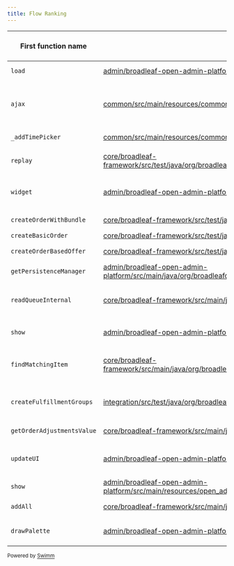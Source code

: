 ```yaml
---
title: Flow Ranking
---
```

| First function name                                                                                                                                                                                                                                                                                                                  | First function path                                                                                                                                                                                                                                                                                            | Accumulated weight | Full flow                                                                                                                                                                                                                                                                                                                                                                                                                                                                                                                                                                                                                                                                                                                                                                                                                                                                                                                                                                                                                                                                                                                                                                                                                                                                                                                                                                                                                                                                                                                                                                                                                                                                                                  | Number of Entry Points |
| ------------------------------------------------------------------------------------------------------------------------------------------------------------------------------------------------------------------------------------------------------------------------------------------------------------------------------------ | -------------------------------------------------------------------------------------------------------------------------------------------------------------------------------------------------------------------------------------------------------------------------------------------------------------- | ------------------ | ---------------------------------------------------------------------------------------------------------------------------------------------------------------------------------------------------------------------------------------------------------------------------------------------------------------------------------------------------------------------------------------------------------------------------------------------------------------------------------------------------------------------------------------------------------------------------------------------------------------------------------------------------------------------------------------------------------------------------------------------------------------------------------------------------------------------------------------------------------------------------------------------------------------------------------------------------------------------------------------------------------------------------------------------------------------------------------------------------------------------------------------------------------------------------------------------------------------------------------------------------------------------------------------------------------------------------------------------------------------------------------------------------------------------------------------------------------------------------------------------------------------------------------------------------------------------------------------------------------------------------------------------------------------------------------------------------------- | ---------------------- |
| <SwmToken path="/admin/broadleaf-open-admin-platform/src/main/resources/open_admin_style/js/admin/lib/redactor.js" pos="570:1:1" line-data="                load: function()">`load`</SwmToken>                                                                                                                                      | <SwmPath>[admin/broadleaf-open-admin-platform/src/main/resources/open_admin_style/js/admin/blc-admin.js](/admin/broadleaf-open-admin-platform/src/main/resources/open_admin_style/js/admin/blc-admin.js)</SwmPath>                                                                                             | 396723             | load -> open -> hide -> get -> fromRatio -> <SwmToken path="/admin/broadleaf-open-admin-platform/src/main/resources/open_admin_style/js/admin/lib/plugins/spectrum.js" pos="2218:3:3" line-data="    function convertToPercentage(n) {">`convertToPercentage`</SwmToken>                                                                                                                                                                                                                                                                                                                                                                                                                                                                                                                                                                                                                                                                                                                                                                                                                                                                                                                                                                                                                                                                                                                                                                                                                                                                                                                                                                                                                                   | 2                      |
| <SwmToken path="/common/src/main/resources/common_style/js/BLC.js" pos="135:3:3" line-data="    function ajax(options, callback) {">`ajax`</SwmToken>                                                                                                                                                                                | <SwmPath>[common/src/main/resources/common_style/js/BLC.js](/common/src/main/resources/common_style/js/BLC.js)</SwmPath>                                                                                                                                                                                       | 393811             | ajax -> callback -> initializeFields -> in<SwmToken path="/admin/broadleaf-open-admin-platform/src/main/resources/open_admin_style/js/admin/blc-admin.js" pos="537:3:3" line-data="            BLCAdmin.initializeRadioFields($container);">`initializeRadioFields`</SwmToken>> change -> spectrum -> initialize -> <SwmToken path="/admin/broadleaf-open-admin-platform/src/main/resources/open_admin_style/js/admin/lib/plugins/spectrum.js" pos="582:3:3" line-data="        function setFromTextInput() {">`setFromTextInput`</SwmToken> -> <SwmToken path="/admin/broadleaf-open-admin-platform/src/main/resources/open_admin_style/js/admin/lib/plugins/spectrum.js" pos="866:3:3" line-data="        function updateOriginalInput(fireCallback) {">`updateOriginalInput`</SwmToken> -> change                                                                                                                                                                                                                                                                                                                                                                                                                                                                                                                                                                                                                                                                                                                                                                                                                                                                                                       | 30                     |
| <SwmToken path="/common/src/main/resources/common_style/js/lib/plugins/jquery-ui-timepicker-addon.js" pos="289:1:1" line-data="		_addTimePicker: function(dp_inst) {">`_addTimePicker`</SwmToken>                                                                                                                                      | <SwmPath>[common/src/main/resources/common_style/js/lib/plugins/jquery-ui-timepicker-addon.js](/common/src/main/resources/common_style/js/lib/plugins/jquery-ui-timepicker-addon.js)</SwmPath>                                                                                                                 | 174669             | <SwmToken path="/common/src/main/resources/common_style/js/lib/plugins/jquery-ui-timepicker-addon.js" pos="289:1:1" line-data="		_addTimePicker: function(dp_inst) {">`_addTimePicker`</SwmToken> -> <SwmToken path="/common/src/main/resources/common_style/js/lib/plugins/jquery-ui-timepicker-addon.js" pos="294:3:3" line-data="			this._injectTimePicker();">`_injectTimePicker`</SwmToken> -> <SwmToken path="/admin/broadleaf-open-admin-platform/src/main/resources/open_admin_style/js/admin/blc-admin.js" pos="565:1:1" line-data="                    formatTime: &quot;g:ia&quot;,">`formatTime`</SwmToken> -> <SwmToken path="/common/src/main/resources/common_style/js/lib/plugins/jquery-ui-timepicker-addon.js" pos="1681:3:3" line-data="	var convert24to12 = function(hour) {">`convert24to12`</SwmToken>                                                                                                                                                                                                                                                                                                                                                                                                                                                                                                                                                                                                                                                                                                                                                                                                                                                                                     | 5                      |
| <SwmToken path="/core/broadleaf-framework/src/test/java/org/broadleafcommerce/core/offer/service/processor/FulfillmentGroupOfferProcessorTest.java" pos="166:5:5" line-data="    public void replay() {">`replay`</SwmToken>                                                                                                         | <SwmPath>[core/broadleaf-framework/src/test/java/org/broadleafcommerce/core/offer/service/processor/ItemOfferProcessorTest.java](/core/broadleaf-framework/src/test/java/org/broadleafcommerce/core/offer/service/processor/ItemOfferProcessorTest.java)</SwmPath>                                             | 12670              | replay -> <SwmToken path="/core/broadleaf-framework/src/main/java/org/broadleafcommerce/core/order/service/FulfillmentGroupServiceImpl.java" pos="232:5:5" line-data="    public Order collapseToOneShippableFulfillmentGroup(Order order, boolean priceOrder) throws PricingException {">`collapseToOneShippableFulfillmentGroup`</SwmToken> -> remove -> <SwmToken path="/common/src/main/java/org/broadleafcommerce/common/extensibility/context/merge/DynamicResourceIterator.java" pos="64:5:5" line-data="    public boolean hasNext() {">`hasNext`</SwmToken> -> size                                                                                                                                                                                                                                                                                                                                                                                                                                                                                                                                                                                                                                                                                                                                                                                                                                                                                                                                                                                                                                                                                                                               | 6                      |
| <SwmToken path="/common/src/main/resources/common_style/js/lib/plugins/jquery-ui-1.13.2.custom.js" pos="765:2:2" line-data="var widget = $.widget;">`widget`</SwmToken>                                                                                                                                                              | <SwmPath>[admin/broadleaf-open-admin-platform/src/main/resources/open_admin_style/js/admin/lib/plugins/jquery.ui.widget.js](/admin/broadleaf-open-admin-platform/src/main/resources/open_admin_style/js/admin/lib/plugins/jquery.ui.widget.js)</SwmPath>                                                       | 7018               | widget -> <SwmToken path="/admin/broadleaf-open-admin-platform/src/main/resources/open_admin_style/js/admin/lib/plugins/jquery.ui.widget.js" pos="59:8:8" line-data="		if ( !this._createWidget ) {">`_createWidget`</SwmToken> -> \_on -> add -> submit -> \_onSend -> ajax -> callback -> <SwmToken path="/admin/broadleaf-open-admin-platform/src/main/resources/open_admin_style/js/admin/blc-admin.js" pos="106:3:3" line-data="            BLCAdmin.initializeFields(BLCAdmin.currentModal());">`initializeFields`</SwmToken> -> <SwmToken path="/admin/broadleaf-open-admin-platform/src/main/resources/open_admin_style/js/admin/blc-admin.js" pos="537:3:3" line-data="            BLCAdmin.initializeRadioFields($container);">`initializeRadioFields`</SwmToken>                                                                                                                                                                                                                                                                                                                                                                                                                                                                                                                                                                                                                                                                                                                                                                                                                                                                                                                                  | 94                     |
| <SwmToken path="/core/broadleaf-framework/src/test/java/org/broadleafcommerce/core/offer/service/OfferDataItemProvider.java" pos="483:5:5" line-data="    public Order createOrderWithBundle() {">`createOrderWithBundle`</SwmToken>                                                                                                 | <SwmPath>[core/broadleaf-framework/src/test/java/org/broadleafcommerce/core/offer/service/OfferDataItemProvider.java](/core/broadleaf-framework/src/test/java/org/broadleafcommerce/core/offer/service/OfferDataItemProvider.java)</SwmPath>                                                                   | 4415               | <SwmToken path="/core/broadleaf-framework/src/test/java/org/broadleafcommerce/core/offer/service/OfferDataItemProvider.java" pos="483:5:5" line-data="    public Order createOrderWithBundle() {">`createOrderWithBundle`</SwmToken> -> add -> put -> add                                                                                                                                                                                                                                                                                                                                                                                                                                                                                                                                                                                                                                                                                                                                                                                                                                                                                                                                                                                                                                                                                                                                                                                                                                                                                                                                                                                                                                                  | 2                      |
| <SwmToken path="/core/broadleaf-framework/src/test/java/org/broadleafcommerce/core/offer/service/OfferDataItemProvider.java" pos="285:5:5" line-data="    public Order createBasicOrder() {">`createBasicOrder`</SwmToken>                                                                                                           | <SwmPath>[core/broadleaf-framework/src/test/java/org/broadleafcommerce/core/offer/service/OfferDataItemProvider.java](/core/broadleaf-framework/src/test/java/org/broadleafcommerce/core/offer/service/OfferDataItemProvider.java)</SwmPath>                                                                   | 4408               | <SwmToken path="/core/broadleaf-framework/src/test/java/org/broadleafcommerce/core/offer/service/OfferDataItemProvider.java" pos="285:5:5" line-data="    public Order createBasicOrder() {">`createBasicOrder`</SwmToken> -> add -> put -> add                                                                                                                                                                                                                                                                                                                                                                                                                                                                                                                                                                                                                                                                                                                                                                                                                                                                                                                                                                                                                                                                                                                                                                                                                                                                                                                                                                                                                                                            | 8                      |
| <SwmToken path="/core/broadleaf-framework/src/test/java/org/broadleafcommerce/core/offer/service/OfferDataItemProvider.java" pos="773:8:8" line-data="    public List&lt;Offer&gt; createOrderBasedOffer(String orderRule, OfferDiscountType discountType) {">`createOrderBasedOffer`</SwmToken>                                     | <SwmPath>[core/broadleaf-framework/src/test/java/org/broadleafcommerce/core/offer/service/OfferDataItemProvider.java](/core/broadleaf-framework/src/test/java/org/broadleafcommerce/core/offer/service/OfferDataItemProvider.java)</SwmPath>                                                                   | 4385               | <SwmToken path="/core/broadleaf-framework/src/test/java/org/broadleafcommerce/core/offer/service/OfferDataItemProvider.java" pos="773:8:8" line-data="    public List&lt;Offer&gt; createOrderBasedOffer(String orderRule, OfferDiscountType discountType) {">`createOrderBasedOffer`</SwmToken> -> <SwmToken path="/core/broadleaf-framework/src/test/java/org/broadleafcommerce/core/offer/service/OfferDataItemProvider.java" pos="699:5:5" line-data="    public Offer createOffer(">`createOffer`</SwmToken> -> put -> add                                                                                                                                                                                                                                                                                                                                                                                                                                                                                                                                                                                                                                                                                                                                                                                                                                                                                                                                                                                                                                                                                                                                                                            | 6                      |
| <SwmToken path="/admin/broadleaf-open-admin-platform/src/main/java/org/broadleafcommerce/openadmin/server/service/persistence/module/FieldManager.java" pos="242:5:5" line-data="    protected PersistenceManager getPersistenceManager(Class entityClass) {">`getPersistenceManager`</SwmToken>                                     | <SwmPath>[admin/broadleaf-open-admin-platform/src/main/java/org/broadleafcommerce/openadmin/server/service/persistence/PersistenceManagerContext.java](/admin/broadleaf-open-admin-platform/src/main/java/org/broadleafcommerce/openadmin/server/service/persistence/PersistenceManagerContext.java)</SwmPath> | 3354               | <SwmToken path="/admin/broadleaf-open-admin-platform/src/main/java/org/broadleafcommerce/openadmin/server/service/persistence/module/FieldManager.java" pos="242:5:5" line-data="    protected PersistenceManager getPersistenceManager(Class entityClass) {">`getPersistenceManager`</SwmToken> -> peek -> <SwmToken path="/common/src/main/java/org/broadleafcommerce/common/extensibility/context/merge/DynamicResourceIterator.java" pos="64:5:5" line-data="    public boolean hasNext() {">`hasNext`</SwmToken> -> size                                                                                                                                                                                                                                                                                                                                                                                                                                                                                                                                                                                                                                                                                                                                                                                                                                                                                                                                                                                                                                                                                                                                                                              | 101                    |
| <SwmToken path="/core/broadleaf-framework/src/main/java/org/broadleafcommerce/core/util/queue/ZookeeperDistributedQueue.java" pos="591:11:11" line-data="    protected Map&lt;String, T&gt; readQueueInternal(final int qty, final boolean remove, final long timeout) throws InterruptedException {">`readQueueInternal`</SwmToken> | <SwmPath>[core/broadleaf-framework/src/main/java/org/broadleafcommerce/core/util/queue/ZookeeperDistributedQueue.java](/core/broadleaf-framework/src/main/java/org/broadleafcommerce/core/util/queue/ZookeeperDistributedQueue.java)</SwmPath>                                                                 | 3331               | <SwmToken path="/core/broadleaf-framework/src/main/java/org/broadleafcommerce/core/util/queue/ZookeeperDistributedQueue.java" pos="591:11:11" line-data="    protected Map&lt;String, T&gt; readQueueInternal(final int qty, final boolean remove, final long timeout) throws InterruptedException {">`readQueueInternal`</SwmToken> -> put -> add -> <SwmToken path="/core/broadleaf-framework/src/main/java/org/broadleafcommerce/core/util/queue/ZookeeperDistributedQueue.java" pos="503:5:5" line-data="    protected int writeToQueue(List&lt;? extends T&gt; entries, final long timeout) throws InterruptedException {">`writeToQueue`</SwmToken> -> <SwmToken path="/core/broadleaf-framework/src/main/java/org/broadleafcommerce/core/util/lock/ReentrantDistributedZookeeperLock.java" pos="345:5:5" line-data="    public boolean tryLock() {">`tryLock`</SwmToken> -> <SwmToken path="/core/broadleaf-framework/src/main/java/org/broadleafcommerce/core/util/lock/ReentrantDistributedZookeeperLock.java" pos="380:5:5" line-data="    protected boolean lockInternally(final long waitTime) throws InterruptedException {">`lockInternally`</SwmToken> -> delete -> contains -> <SwmToken path="/core/broadleaf-framework/src/main/java/org/broadleafcommerce/core/util/queue/ZookeeperDistributedQueue.java" pos="286:5:5" line-data="    public boolean containsAll(Collection&lt;?&gt; c) {">`containsAll`</SwmToken> -> <SwmToken path="/core/broadleaf-framework/src/main/java/org/broadleafcommerce/core/util/lock/ReentrantDistributedZookeeperLock.java" pos="336:5:5" line-data="    public void lockInterruptibly() throws InterruptedException {">`lockInterruptibly`</SwmToken> | 616                    |
| <SwmToken path="/admin/broadleaf-open-admin-platform/src/main/resources/open_admin_style/js/admin/lib/plugins/redactor/video.js" pos="38:1:1" line-data="			show: function()">`show`</SwmToken>                                                                                                                                         | <SwmPath>[admin/broadleaf-open-admin-platform/src/main/resources/open_admin_style/js/admin/lib/plugins/spectrum.js](/admin/broadleaf-open-admin-platform/src/main/resources/open_admin_style/js/admin/lib/plugins/spectrum.js)</SwmPath>                                                                       | 2686               | show -> reflow -> <SwmToken path="/admin/broadleaf-open-admin-platform/src/main/resources/open_admin_style/js/admin/lib/plugins/spectrum.js" pos="821:3:3" line-data="        function updateHelperLocations() {">`updateHelperLocations`</SwmToken> -> hide -> get -> fromRatio -> <SwmToken path="/admin/broadleaf-open-admin-platform/src/main/resources/open_admin_style/js/admin/lib/plugins/spectrum.js" pos="2218:3:3" line-data="    function convertToPercentage(n) {">`convertToPercentage`</SwmToken>                                                                                                                                                                                                                                                                                                                                                                                                                                                                                                                                                                                                                                                                                                                                                                                                                                                                                                                                                                                                                                                                                                                                                                                           | 62                     |
| <SwmToken path="/core/broadleaf-framework/src/main/java/org/broadleafcommerce/core/order/service/OrderServiceImpl.java" pos="1065:5:5" line-data="    protected OrderItem findMatchingItem(Order order, OrderItemRequestDTO itemToFind) {">`findMatchingItem`</SwmToken>                                                             | <SwmPath>[core/broadleaf-framework/src/main/java/org/broadleafcommerce/core/order/service/legacy/LegacyOrderServiceImpl.java](/core/broadleaf-framework/src/main/java/org/broadleafcommerce/core/order/service/legacy/LegacyOrderServiceImpl.java)</SwmPath>                                                   | 2382               | <SwmToken path="/core/broadleaf-framework/src/main/java/org/broadleafcommerce/core/order/service/OrderServiceImpl.java" pos="1065:5:5" line-data="    protected OrderItem findMatchingItem(Order order, OrderItemRequestDTO itemToFind) {">`findMatchingItem`</SwmToken> -> <SwmToken path="/core/broadleaf-framework/src/main/java/org/broadleafcommerce/core/order/service/legacy/LegacyOrderServiceImpl.java" pos="473:5:5" line-data="    protected OrderItem findMatchingBundleItem(Order order, BundleOrderItem itemToFind) {">`findMatchingBundleItem`</SwmToken> -> <SwmToken path="/core/broadleaf-framework/src/main/java/org/broadleafcommerce/core/order/service/legacy/LegacyOrderServiceImpl.java" pos="437:5:5" line-data="    protected boolean bundleItemMatches(BundleOrderItem item1, BundleOrderItem item2) {">`bundleItemMatches`</SwmToken> -> remove -> <SwmToken path="/common/src/main/java/org/broadleafcommerce/common/extensibility/context/merge/DynamicResourceIterator.java" pos="64:5:5" line-data="    public boolean hasNext() {">`hasNext`</SwmToken> -> size                                                                                                                                                                                                                                                                                                                                                                                                                                                                                                                                                                                                           | 2                      |
| <SwmToken path="/integration/src/test/java/org/broadleafcommerce/core/offer/service/CreateOrderEntityUtility.java" pos="72:8:8" line-data="    public List&lt;FulfillmentGroup&gt; createFulfillmentGroups(FulfillmentOption option, Double shippingPrice, Order order) {">`createFulfillmentGroups`</SwmToken>                      | <SwmPath>[integration/src/test/java/org/broadleafcommerce/core/offer/service/CreateOrderEntityUtility.java](/integration/src/test/java/org/broadleafcommerce/core/offer/service/CreateOrderEntityUtility.java)</SwmPath>                                                                                       | 2287               | <SwmToken path="/integration/src/test/java/org/broadleafcommerce/core/offer/service/CreateOrderEntityUtility.java" pos="72:8:8" line-data="    public List&lt;FulfillmentGroup&gt; createFulfillmentGroups(FulfillmentOption option, Double shippingPrice, Order order) {">`createFulfillmentGroups`</SwmToken> -> <SwmToken path="/integration/src/test/java/org/broadleafcommerce/core/offer/service/CreateOrderEntityUtility.java" pos="89:5:5" line-data="    public FulfillmentGroup createFulfillmentGroup1(FulfillmentOption option, Double shippingPrice, Order order) {">`createFulfillmentGroup1`</SwmToken> -> <SwmToken path="/core/broadleaf-framework/src/main/java/org/broadleafcommerce/core/order/domain/FulfillmentGroupImpl.java" pos="457:5:5" line-data="    public void setRetailShippingPrice(Money retailShippingPrice) {">`setRetailShippingPrice`</SwmToken> -> <SwmToken path="/core/broadleaf-framework/src/main/java/org/broadleafcommerce/core/order/domain/FulfillmentGroupImpl.java" pos="447:5:5" line-data="    public void setRetailFulfillmentPrice(Money retailFulfillmentPrice) {">`setRetailFulfillmentPrice`</SwmToken> -> <SwmToken path="/common/src/main/java/org/broadleafcommerce/common/money/Money.java" pos="420:7:7" line-data="    public static BigDecimal toAmount(Money money) {">`toAmount`</SwmToken>                                                                                                                                                                                                                                                                                                                                               | 3                      |
| <SwmToken path="/core/broadleaf-framework/src/main/java/org/broadleafcommerce/core/order/domain/Order.java" pos="423:3:3" line-data="    Money getOrderAdjustmentsValue();">`getOrderAdjustmentsValue`</SwmToken>                                                                                                                    | <SwmPath>[core/broadleaf-framework/src/main/java/org/broadleafcommerce/core/order/domain/OrderImpl.java](/core/broadleaf-framework/src/main/java/org/broadleafcommerce/core/order/domain/OrderImpl.java)</SwmPath>                                                                                             | 2201               | <SwmToken path="/core/broadleaf-framework/src/main/java/org/broadleafcommerce/core/order/domain/Order.java" pos="423:3:3" line-data="    Money getOrderAdjustmentsValue();">`getOrderAdjustmentsValue`</SwmToken> -> <SwmToken path="/common/src/main/java/org/broadleafcommerce/common/currency/util/BroadleafCurrencyUtils.java" pos="45:7:7" line-data="    public static Money getMoney(BigDecimal amount, BroadleafCurrency currency) {">`getMoney`</SwmToken> -> <SwmToken path="/common/src/main/java/org/broadleafcommerce/common/money/Money.java" pos="451:7:7" line-data="    public static Currency defaultCurrency() {">`defaultCurrency`</SwmToken> -> size                                                                                                                                                                                                                                                                                                                                                                                                                                                                                                                                                                                                                                                                                                                                                                                                                                                                                                                                                                                                                                  | 2                      |
| <SwmToken path="/admin/broadleaf-open-admin-platform/src/main/resources/open_admin_style/js/admin/lib/plugins/spectrum.js" pos="745:3:3" line-data="        function updateUI() {">`updateUI`</SwmToken>                                                                                                                             | <SwmPath>[admin/broadleaf-open-admin-platform/src/main/resources/open_admin_style/js/admin/lib/plugins/spectrum.js](/admin/broadleaf-open-admin-platform/src/main/resources/open_admin_style/js/admin/lib/plugins/spectrum.js)</SwmPath>                                                                       | 1966               | <SwmToken path="/admin/broadleaf-open-admin-platform/src/main/resources/open_admin_style/js/admin/lib/plugins/spectrum.js" pos="745:3:3" line-data="        function updateUI() {">`updateUI`</SwmToken> -> <SwmToken path="/admin/broadleaf-open-admin-platform/src/main/resources/open_admin_style/js/admin/lib/plugins/spectrum.js" pos="558:3:3" line-data="        function drawInitial() {">`drawInitial`</SwmToken> -> <SwmToken path="/admin/broadleaf-open-admin-platform/src/main/resources/open_admin_style/js/admin/lib/plugins/spectrum.js" pos="133:3:3" line-data="    function paletteTemplate (p, color, className, opts) {">`paletteTemplate`</SwmToken> -> <SwmToken path="/admin/broadleaf-open-admin-platform/src/main/resources/open_admin_style/js/admin/lib/plugins/spectrum.js" pos="142:39:39" line-data="                var swatchStyle = rgbaSupport ? (&quot;background-color:&quot; + tiny.toRgbString()) : &quot;filter:&quot; + tiny.toFilter();">`toFilter`</SwmToken> -> toHex8S<SwmToken path="/admin/broadleaf-open-admin-platform/src/main/resources/open_admin_style/js/admin/lib/plugins/spectrum.js" pos="1340:1:1" line-data="        toHex8String: function() {">`toHex8String`</SwmToken>ex8 -> <SwmToken path="/admin/broadleaf-open-admin-platform/src/main/resources/open_admin_style/js/admin/lib/plugins/spectrum.js" pos="1725:3:3" line-data="        function rgbaToHex(r, g, b, a) {">`rgbaToHex`</SwmToken> -> <SwmToken path="/admin/broadleaf-open-admin-platform/src/main/resources/open_admin_style/js/admin/lib/plugins/spectrum.js" pos="2213:3:3" line-data="    function pad2(c) {">`pad2`</SwmToken>                                        | 6                      |
| <SwmToken path="/admin/broadleaf-open-admin-platform/src/main/resources/open_admin_style/js/admin/lib/plugins/redactor/video.js" pos="38:1:1" line-data="			show: function()">`show`</SwmToken>                                                                                                                                         | <SwmPath>[admin/broadleaf-open-admin-platform/src/main/resources/open_admin_style/js/admin/lib/plugins/jquery.foundation.joyride.js](/admin/broadleaf-open-admin-platform/src/main/resources/open_admin_style/js/admin/lib/plugins/jquery.foundation.joyride.js)</SwmPath>                                     | 1331               | show -> <SwmToken path="/admin/broadleaf-open-admin-platform/src/main/resources/open_admin_style/js/admin/lib/plugins/jquery.foundation.joyride.js" pos="121:3:3" line-data="                methods.pos_default();">`pos_default`</SwmToken> -> pos_modal -> hide -> index -> <SwmToken path="/core/broadleaf-framework-web/src/main/java/org/broadleafcommerce/core/web/controller/contact/BroadleafContactUsController.java" pos="72:5:5" line-data="    protected String getView() {">`getView`</SwmToken>                                                                                                                                                                                                                                                                                                                                                                                                                                                                                                                                                                                                                                                                                                                                                                                                                                                                                                                                                                                                                                                                                                                                                                                             | 2                      |
| <SwmToken path="/admin/broadleaf-open-admin-platform/src/main/java/org/broadleafcommerce/openadmin/dto/CriteriaTransferObject.java" pos="144:5:5" line-data="    public void addAll(Collection&lt;FilterAndSortCriteria&gt; criterias) {">`addAll`</SwmToken>                                                                        | <SwmPath>[core/broadleaf-framework/src/main/java/org/broadleafcommerce/core/util/queue/ZookeeperDistributedQueue.java](/core/broadleaf-framework/src/main/java/org/broadleafcommerce/core/util/queue/ZookeeperDistributedQueue.java)</SwmPath>                                                                 | 1315               | <SwmToken path="/admin/broadleaf-open-admin-platform/src/main/java/org/broadleafcommerce/openadmin/dto/CriteriaTransferObject.java" pos="144:5:5" line-data="    public void addAll(Collection&lt;FilterAndSortCriteria&gt; criterias) {">`addAll`</SwmToken> -> size -> <SwmToken path="/common/src/main/java/org/broadleafcommerce/common/email/service/message/Attachment.java" pos="38:7:7" line-data="    public byte[] getData() {">`getData`</SwmToken> -> <SwmToken path="/admin/broadleaf-open-admin-platform/src/main/java/org/broadleafcommerce/openadmin/web/compatibility/JSCompatibilityRequestWrapper.java" pos="69:5:5" line-data="    public StringBuffer getRequestURL() {">`getRequestURL`</SwmToken> -> unencode -> <SwmToken path="/admin/broadleaf-open-admin-platform/src/main/java/org/broadleafcommerce/openadmin/web/form/component/ListGrid.java" pos="477:5:5" line-data="    public boolean isEmpty() {">`isEmpty`</SwmToken>                                                                                                                                                                                                                                                                                                                                                                                                                                                                                                                                                                                                                                                                                                                                                 | 8                      |
| <SwmToken path="/admin/broadleaf-open-admin-platform/src/main/resources/open_admin_style/js/admin/lib/plugins/spectrum.js" pos="541:3:3" line-data="        function drawPalette() {">`drawPalette`</SwmToken>                                                                                                                       | <SwmPath>[admin/broadleaf-open-admin-platform/src/main/resources/open_admin_style/js/admin/lib/plugins/spectrum.js](/admin/broadleaf-open-admin-platform/src/main/resources/open_admin_style/js/admin/lib/plugins/spectrum.js)</SwmPath>                                                                       | 887                | <SwmToken path="/admin/broadleaf-open-admin-platform/src/main/resources/open_admin_style/js/admin/lib/plugins/spectrum.js" pos="541:3:3" line-data="        function drawPalette() {">`drawPalette`</SwmToken> -> <SwmToken path="/admin/broadleaf-open-admin-platform/src/main/resources/open_admin_style/js/admin/lib/plugins/spectrum.js" pos="133:3:3" line-data="    function paletteTemplate (p, color, className, opts) {">`paletteTemplate`</SwmToken> -> <SwmToken path="/admin/broadleaf-open-admin-platform/src/main/resources/open_admin_style/js/admin/lib/plugins/spectrum.js" pos="142:39:39" line-data="                var swatchStyle = rgbaSupport ? (&quot;background-color:&quot; + tiny.toRgbString()) : &quot;filter:&quot; + tiny.toFilter();">`toFilter`</SwmToken> -> <SwmToken path="/admin/broadleaf-open-admin-platform/src/main/resources/open_admin_style/js/admin/lib/plugins/spectrum.js" pos="1340:1:1" line-data="        toHex8String: function() {">`toHex8String`</SwmToken> -> <SwmToken path="/admin/broadleaf-open-admin-platform/src/main/resources/open_admin_style/js/admin/lib/plugins/spectrum.js" pos="1337:1:1" line-data="        toHex8: function() {">`toHex8`</SwmToken> -> <SwmToken path="/admin/broadleaf-open-admin-platform/src/main/resources/open_admin_style/js/admin/lib/plugins/spectrum.js" pos="1725:3:3" line-data="        function rgbaToHex(r, g, b, a) {">`rgbaToHex`</SwmToken> -> <SwmToken path="/admin/broadleaf-open-admin-platform/src/main/resources/open_admin_style/js/admin/lib/plugins/spectrum.js" pos="2213:3:3" line-data="    function pad2(c) {">`pad2`</SwmToken>                                                    | 6                      |

<SwmMeta version="3.0.0" repo-id="Z2l0aHViJTNBJTNBQnJvYWRsZWFmQ29tbWVyY2UtZGVtbyUzQSUzQWdpbGFkbmF2b3Q=" repo-name="BroadleafCommerce-demo"><sup>Powered by [Swimm](https://app.swimm.io/)</sup></SwmMeta>
